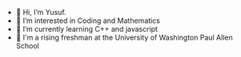- 👋 Hi, I’m Yusuf.
- 👀 I’m interested in Coding and Mathematics 
- 🌱 I’m currently learning C++ and javascript
- 🏫 I'm a rising freshman at the University of Washington Paul Allen School

<!---
SAY14489/SAY14489 is a ✨ special ✨ repository because its `README.md` (this file) appears on your GitHub profile.
You can click the Preview link to take a look at your changes.
--->
